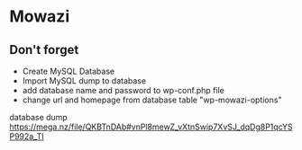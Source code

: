 # Mowazi


## Don't forget 
* Create MySQL Database
* Import MySQL dump to database 
* add database name and password to wp-conf.php file
* change url and homepage from database table "wp-mowazi-options"

database dump https://mega.nz/file/QKBTnDAb#vnPl8mewZ_vXtnSwip7XvSJ_dqDg8P1qcYSP992a_TI